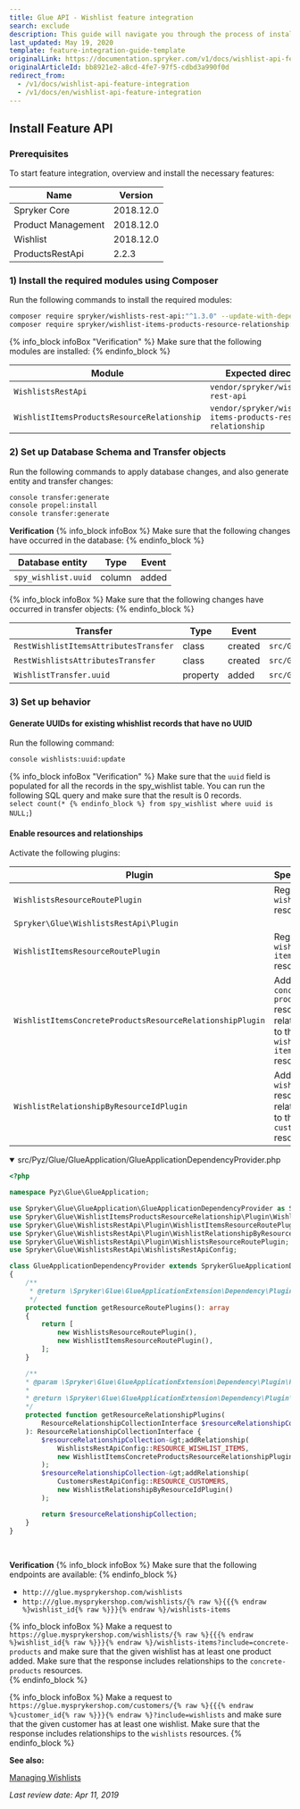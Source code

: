 ```yaml
---
title: Glue API - Wishlist feature integration
search: exclude
description: This guide will navigate you through the process of installing and configuring the Wishlist API feature in Spryker OS.
last_updated: May 19, 2020
template: feature-integration-guide-template
originalLink: https://documentation.spryker.com/v1/docs/wishlist-api-feature-integration
originalArticleId: bb8921e2-a8cd-4fe7-97f5-cdbd3a990f0d
redirect_from:
  - /v1/docs/wishlist-api-feature-integration
  - /v1/docs/en/wishlist-api-feature-integration
---
```


## Install Feature API
### Prerequisites
To start feature integration, overview and install the necessary features:

| Name | Version |
| --- | --- |
|  Spryker Core| 2018.12.0 |
| Product Management |  2018.12.0|
| Wishlist | 2018.12.0 |
|ProductsRestApi  |2.2.3  |

### 1) Install the required modules using Composer
Run the following commands to install the required modules:

```bash
composer require spryker/wishlists-rest-api:"^1.3.0" --update-with-dependencies
composer require spryker/wishlist-items-products-resource-relationship:"^1.0.0" --update-with-dependencies
```

{% info_block infoBox "Verification" %}
Make sure that the following modules are installed:
{% endinfo_block %}

| Module | Expected directory |
| --- | --- |
|`WishlistsRestApi`  | `vendor/spryker/wishlists-rest-api` |
| `WishlistItemsProductsResourceRelationship` |`vendor/spryker/wishlist-items-products-resource-relationship`  |

### 2) Set up Database Schema and Transfer objects
Run the following commands to apply database changes, and also generate entity and transfer changes:

```bash
console transfer:generate
console propel:install
console transfer:generate
```

**Verification**
{% info_block infoBox %}
Make sure that the following changes have occurred in the database:
{% endinfo_block %}

| Database entity | Type | Event |
| --- | --- | --- |
| `spy_wishlist.uuid` | column |added |

{% info_block infoBox %}
Make sure that the following changes have occurred in transfer objects:
{% endinfo_block %}

| Transfer | Type | Event | Path |
| --- | --- | --- | --- |
| `RestWishlistItemsAttributesTransfer` |  class| created |`src/Generated/Shared/Transfer/RestWishlistItemsAttributesTransfer`  |
| `RestWishlistsAttributesTransfer` | class | created |`src/Generated/Shared/Transfer/RestWishlistsAttributesTransfer`  |
| `WishlistTransfer.uuid` | property |added  | `src/Generated/Shared/Transfer/WishlistTransfer` |

### 3) Set up behavior
#### Generate UUIDs for existing whishlist records that have no UUID
Run the following command:

```bash
console wishlists:uuid:update
```

{% info_block infoBox "Verification" %}
Make sure that the `uuid` field is populated for all the records in the spy_wishlist table. You can run the following SQL query and make sure that the result is 0 records. <br> ```select count(*
{% endinfo_block %} from spy_wishlist where uuid is NULL;```)

#### Enable resources and relationships
Activate the following plugins:

| Plugin | Specification | Prerequisites | Namespace |
| --- | --- | --- | --- |
| `WishlistsResourceRoutePlugin` | Registers the `wishlists` resource.	 | None
 |`Spryker\Glue\WishlistsRestApi\Plugin`  |
| `WishlistItemsResourceRoutePlugin` | Registers the `wishlist-items` resource.	 | None | `Spryker\Glue\WishlistsRestApi\Plugin` |
| `WishlistItemsConcreteProductsResourceRelationshipPlugin` | Adds the `concrete-products` resource as a relationship to the `wishlist-items` resource.	 | None | `Spryker\Glue\WishlistItemsProductsResourceRelationship\Plugin` |
| `WishlistRelationshipByResourceIdPlugin` | Adds the `wishlists` resource as a relationship to the `customers` resource. | None | `Spryker\Glue\WishlistsRestApi\Plugin` |

<details open>
    <summary markdown='span'>src/Pyz/Glue/GlueApplication/GlueApplicationDependencyProvider.php</summary>

```php
<?php

namespace Pyz\Glue\GlueApplication;

use Spryker\Glue\GlueApplication\GlueApplicationDependencyProvider as SprykerGlueApplicationDependencyProvider;
use Spryker\Glue\WishlistItemsProductsResourceRelationship\Plugin\WishlistItemsConcreteProductsResourceRelationshipPlugin;
use Spryker\Glue\WishlistsRestApi\Plugin\WishlistItemsResourceRoutePlugin;
use Spryker\Glue\WishlistsRestApi\Plugin\WishlistRelationshipByResourceIdPlugin;
use Spryker\Glue\WishlistsRestApi\Plugin\WishlistsResourceRoutePlugin;
use Spryker\Glue\WishlistsRestApi\WishlistsRestApiConfig;

class GlueApplicationDependencyProvider extends SprykerGlueApplicationDependencyProvider
{
    /**
     * @return \Spryker\Glue\GlueApplicationExtension\Dependency\Plugin\ResourceRoutePluginInterface[]
     */
    protected function getResourceRoutePlugins(): array
    {
        return [
            new WishlistsResourceRoutePlugin(),
            new WishlistItemsResourceRoutePlugin(),
        ];
    }

    /**
    * @param \Spryker\Glue\GlueApplicationExtension\Dependency\Plugin\ResourceRelationshipCollectionInterface $resourceRelationshipCollection
    *
    * @return \Spryker\Glue\GlueApplicationExtension\Dependency\Plugin\ResourceRelationshipCollectionInterface
    */
    protected function getResourceRelationshipPlugins(
        ResourceRelationshipCollectionInterface $resourceRelationshipCollection
    ): ResourceRelationshipCollectionInterface {
        $resourceRelationshipCollection-&gt;addRelationship(
            WishlistsRestApiConfig::RESOURCE_WISHLIST_ITEMS,
            new WishlistItemsConcreteProductsResourceRelationshipPlugin()
        );
        $resourceRelationshipCollection-&gt;addRelationship(
            CustomersRestApiConfig::RESOURCE_CUSTOMERS,
            new WishlistRelationshipByResourceIdPlugin()
        );

        return $resourceRelationshipCollection;
    }
}
```

<br>
</details>

**Verification**
{% info_block infoBox %}
Make sure that the following endpoints are available:
{% endinfo_block %}

* `http:///glue.mysprykershop.com/wishlists`
* `http:///glue.mysprykershop.com/wishlists/{% raw %}{{{% endraw %}wishlist_id{% raw %}}}{% endraw %}/wishlists-items`

{% info_block infoBox %}
Make a request to `https://glue.mysprykershop.com/wishlists/{% raw %}{{{% endraw %}wishlist_id{% raw %}}}{% endraw %}/wishlists-items?include=concrete-products` and make sure that the given wishlist has at least one product added. Make sure that the response includes relationships to the `concrete-products` resources.		
{% endinfo_block %}

{% info_block infoBox %}
Make a request to `https://glue.mysprykershop.com/customers/{% raw %}{{{% endraw %}customer_id{% raw %}}}{% endraw %}?include=wishlists` and make sure that the given customer has at least one wishlist. Make sure that the response includes relationships to the `wishlists` resources.
{% endinfo_block %}

**See also:**

[Managing Wishlists](/docs/scos/dev/glue-api-guides/{{page.version}}/managing-wishlists.html)

_Last review date: Apr 11, 2019_

[//]: # (by Karoly Gerner and Volodymyr Volkov)

